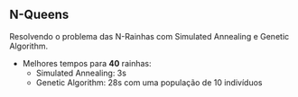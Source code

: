 ## N-Queens
Resolvendo o problema das N-Rainhas com Simulated Annealing e Genetic Algorithm.

* Melhores tempos para **40** rainhas:
    * Simulated Annealing: 3s
    * Genetic Algorithm: 28s com uma população de 10 indivíduos


